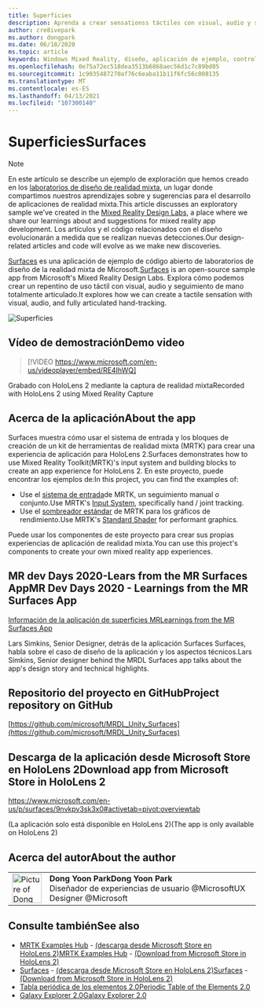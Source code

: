 ```yaml
---
title: Superficies
description: Aprenda a crear sensationss táctiles con visual, audio y seguimiento de mano articulados en la aplicación de ejemplo Surfaces.
author: cre8ivepark
ms.author: dongpark
ms.date: 06/18/2020
ms.topic: article
keywords: Windows Mixed Reality, diseño, aplicación de ejemplo, controles, MRTK, kit de herramientas de realidad mixta, Unity, aplicaciones de ejemplo, aplicaciones de ejemplo, código abierto, Microsoft Store, HoloLens, auriculares de realidad mixta, auriculares de realidad mixta de Windows, auriculares de realidad virtual
ms.openlocfilehash: 0e75a72ec518dea3513b6868aec56d1c7c89bd05
ms.sourcegitcommit: 1c9035487270af76c6eaba11b11f6fc56c008135
ms.translationtype: MT
ms.contentlocale: es-ES
ms.lasthandoff: 04/13/2021
ms.locfileid: "107300140"
---
```

# <a name="surfaces"></a><span data-ttu-id="a3b0d-104">Superficies</span><span class="sxs-lookup"><span data-stu-id="a3b0d-104">Surfaces</span></span>

>[!NOTE]
><span data-ttu-id="a3b0d-105">En este artículo se describe un ejemplo de exploración que hemos creado en los [laboratorios de diseño de realidad mixta](https://github.com/Microsoft/MRDesignLabs_Unity), un lugar donde compartimos nuestros aprendizajes sobre y sugerencias para el desarrollo de aplicaciones de realidad mixta.</span><span class="sxs-lookup"><span data-stu-id="a3b0d-105">This article discusses an exploratory sample we’ve created in the [Mixed Reality Design Labs](https://github.com/Microsoft/MRDesignLabs_Unity), a place where we share our learnings about and suggestions for mixed reality app development.</span></span> <span data-ttu-id="a3b0d-106">Los artículos y el código relacionados con el diseño evolucionarán a medida que se realizan nuevas detecciones.</span><span class="sxs-lookup"><span data-stu-id="a3b0d-106">Our design-related articles and code will evolve as we make new discoveries.</span></span>

<span data-ttu-id="a3b0d-107">[Surfaces](https://github.com/microsoft/MRDL_Unity_Surfaces)  es una aplicación de ejemplo de código abierto de laboratorios de diseño de la realidad mixta de Microsoft.</span><span class="sxs-lookup"><span data-stu-id="a3b0d-107">[Surfaces](https://github.com/microsoft/MRDL_Unity_Surfaces)  is an open-source sample app from Microsoft's Mixed Reality Design Labs.</span></span> <span data-ttu-id="a3b0d-108">Explora cómo podemos crear un repentino de uso táctil con visual, audio y seguimiento de mano totalmente articulado.</span><span class="sxs-lookup"><span data-stu-id="a3b0d-108">It explores how we can create a tactile sensation with visual, audio, and fully articulated hand-tracking.</span></span>

![Superficies](images/MRDL_Surfaces_1.jpg)

## <a name="demo-video"></a><span data-ttu-id="a3b0d-110">Vídeo de demostración</span><span class="sxs-lookup"><span data-stu-id="a3b0d-110">Demo video</span></span> 

> [!VIDEO https://www.microsoft.com/en-us/videoplayer/embed/RE4IhWQ]

<span data-ttu-id="a3b0d-111">Grabado con HoloLens 2 mediante la captura de realidad mixta</span><span class="sxs-lookup"><span data-stu-id="a3b0d-111">Recorded with HoloLens 2 using Mixed Reality Capture</span></span>

## <a name="about-the-app"></a><span data-ttu-id="a3b0d-112">Acerca de la aplicación</span><span class="sxs-lookup"><span data-stu-id="a3b0d-112">About the app</span></span>

<span data-ttu-id="a3b0d-113">Surfaces muestra cómo usar el sistema de entrada y los bloques de creación de un kit de herramientas de realidad mixta (MRTK) para crear una experiencia de aplicación para HoloLens 2.</span><span class="sxs-lookup"><span data-stu-id="a3b0d-113">Surfaces demonstrates how to use Mixed Reality Toolkit(MRTK)'s input system and building blocks to create an app experience for HoloLens 2.</span></span> <span data-ttu-id="a3b0d-114">En este proyecto, puede encontrar los ejemplos de:</span><span class="sxs-lookup"><span data-stu-id="a3b0d-114">In this project, you can find the examples of:</span></span>

- <span data-ttu-id="a3b0d-115">Use el [sistema de entrada](https://docs.microsoft.com/windows/mixed-reality/mrtk-unity/features/input/overview)de MRTK, un seguimiento manual o conjunto.</span><span class="sxs-lookup"><span data-stu-id="a3b0d-115">Use MRTK's [Input System](https://docs.microsoft.com/windows/mixed-reality/mrtk-unity/features/input/overview), specifically hand / joint tracking.</span></span>
- <span data-ttu-id="a3b0d-116">Use el [sombreador estándar](https://docs.microsoft.com/windows/mixed-reality/mrtk-unity/features/rendering/mrtk-standard-shader) de MRTK para los gráficos de rendimiento.</span><span class="sxs-lookup"><span data-stu-id="a3b0d-116">Use MRTK's [Standard Shader](https://docs.microsoft.com/windows/mixed-reality/mrtk-unity/features/rendering/mrtk-standard-shader) for performant graphics.</span></span>

<span data-ttu-id="a3b0d-117">Puede usar los componentes de este proyecto para crear sus propias experiencias de aplicación de realidad mixta.</span><span class="sxs-lookup"><span data-stu-id="a3b0d-117">You can use this project's components to create your own mixed reality app experiences.</span></span>

## <a name="mr-dev-days-2020---learnings-from-the-mr-surfaces-app"></a><span data-ttu-id="a3b0d-118">MR dev Days 2020-Lears from the MR Surfaces App</span><span class="sxs-lookup"><span data-stu-id="a3b0d-118">MR Dev Days 2020 - Learnings from the MR Surfaces App</span></span>

[<span data-ttu-id="a3b0d-119">Información de la aplicación de superficies MR</span><span class="sxs-lookup"><span data-stu-id="a3b0d-119">Learnings from the MR Surfaces App</span></span>](https://channel9.msdn.com/Shows/Docs-Mixed-Reality/Learnings-from-the-MR-Surfaces-App)

<span data-ttu-id="a3b0d-120">Lars Simkins, Senior Designer, detrás de la aplicación Surfaces Surfaces, habla sobre el caso de diseño de la aplicación y los aspectos técnicos.</span><span class="sxs-lookup"><span data-stu-id="a3b0d-120">Lars Simkins, Senior designer behind the MRDL Surfaces app talks about the app's design story and technical highlights.</span></span>

## <a name="project-repository-on-github"></a><span data-ttu-id="a3b0d-121">Repositorio del proyecto en GitHub</span><span class="sxs-lookup"><span data-stu-id="a3b0d-121">Project repository on GitHub</span></span>

[https://github.com/microsoft/MRDL_Unity_Surfaces](https://github.com/microsoft/MRDL_Unity_Surfaces)

## <a name="download-app-from-microsoft-store-in-hololens-2"></a><span data-ttu-id="a3b0d-122">Descarga de la aplicación desde Microsoft Store en HoloLens 2</span><span class="sxs-lookup"><span data-stu-id="a3b0d-122">Download app from Microsoft Store in HoloLens 2</span></span>

https://www.microsoft.com/en-us/p/surfaces/9nvkpv3sk3x0#activetab=pivot:overviewtab

<span data-ttu-id="a3b0d-123">(La aplicación solo está disponible en HoloLens 2)</span><span class="sxs-lookup"><span data-stu-id="a3b0d-123">(The app is only available on HoloLens 2)</span></span>

## <a name="about-the-author"></a><span data-ttu-id="a3b0d-124">Acerca del autor</span><span class="sxs-lookup"><span data-stu-id="a3b0d-124">About the author</span></span>

<table style="border-collapse:collapse" padding-left="0px">
<tr>
<td style="border-style: none" width="60px"><img alt="Picture of Dong Yoon Park" width="60" height="60" src="images/dongyoonpark.jpg"></td>
<td style="border-style: none"><span data-ttu-id="a3b0d-125"><b>Dong Yoon Park</b></span><span class="sxs-lookup"><span data-stu-id="a3b0d-125"><b>Dong Yoon Park</b></span></span><br><span data-ttu-id="a3b0d-126">Diseñador de experiencias de usuario @Microsoft</span><span class="sxs-lookup"><span data-stu-id="a3b0d-126">UX Designer @Microsoft</span></span></td>
</tr>
</table>

## <a name="see-also"></a><span data-ttu-id="a3b0d-127">Consulte también</span><span class="sxs-lookup"><span data-stu-id="a3b0d-127">See also</span></span>

* <span data-ttu-id="a3b0d-128">[MRTK Examples Hub](https://docs.microsoft.com/windows/mixed-reality/mrtk-unity/features/example-scenes/example-hub) - [(descarga desde Microsoft Store en HoloLens 2)](https://www.microsoft.com/en-us/p/mrtk-examples-hub/9mv8c39l2sj4)</span><span class="sxs-lookup"><span data-stu-id="a3b0d-128">[MRTK Examples Hub](https://docs.microsoft.com/windows/mixed-reality/mrtk-unity/features/example-scenes/example-hub) - [(Download from Microsoft Store in HoloLens 2)](https://www.microsoft.com/en-us/p/mrtk-examples-hub/9mv8c39l2sj4)</span></span>
* <span data-ttu-id="a3b0d-129">[Surfaces](sampleapp-surfaces.md) - [(descarga desde Microsoft Store en HoloLens 2)](https://www.microsoft.com/en-us/p/surfaces/9nvkpv3sk3x0)</span><span class="sxs-lookup"><span data-stu-id="a3b0d-129">[Surfaces](sampleapp-surfaces.md) - [(Download from Microsoft Store in HoloLens 2)](https://www.microsoft.com/en-us/p/surfaces/9nvkpv3sk3x0)</span></span>
* [<span data-ttu-id="a3b0d-130">Tabla periódica de los elementos 2.0</span><span class="sxs-lookup"><span data-stu-id="a3b0d-130">Periodic Table of the Elements 2.0</span></span>](https://medium.com/@dongyoonpark/bringing-the-periodic-table-of-the-elements-app-to-hololens-2-with-mrtk-v2-a6e3d8362158)
* [<span data-ttu-id="a3b0d-131">Galaxy Explorer 2.0</span><span class="sxs-lookup"><span data-stu-id="a3b0d-131">Galaxy Explorer 2.0</span></span>](galaxy-explorer-update.md)
